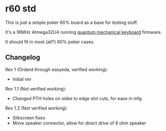 # r60 std #

This is just a simple poker 60% board as a base for testing
stuff.

It's a 16MHz Atmega32U4 running [quantum mechanical
keyboard](https://github.com/qmk/qmk_firmware) firmware.

It should fit in most (all?) 60% poker cases.


## Changelog ##

Rev 1 (Orderd through easyeda, verified working):

 - Initial rev

Rev 1.1 (Not verified working):

 - Changed PTH holes on sides to edge slot cuts, for ease in mfg

Rev 1.2 (Not verified working):

 - Silkscreen fixes
 - Move speaker connector, allow for direct drive of 8 ohm speaker
